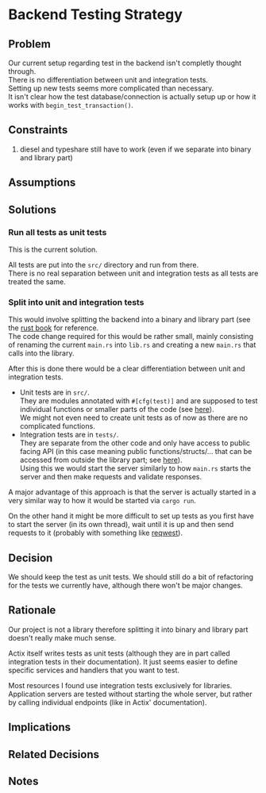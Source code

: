 # Backend Testing Strategy

## Problem

Our current setup regarding test in the backend isn't completly thought through.  
There is no differentiation between unit and integration tests.  
Setting up new tests seems more complicated than necessary.  
It isn't clear how the test database/connection is actually setup up or how it works with `begin_test_transaction()`.

## Constraints

1. diesel and typeshare still have to work (even if we separate into binary and library part)

## Assumptions

## Solutions

### Run all tests as unit tests

This is the current solution.

All tests are put into the `src/` directory and run from there.  
There is no real separation between unit and integration tests as all tests are treated the same.

### Split into unit and integration tests

This would involve splitting the backend into a binary and library part (see the [rust book](https://doc.rust-lang.org/book/ch11-03-test-organization.html#integration-tests-for-binary-crates) for reference.  
The code change required for this would be rather small, mainly consisting of renaming the current `main.rs` into `lib.rs` and creating a new `main.rs` that calls into the library.

After this is done there would be a clear differentiation between unit and integration tests.

- Unit tests are in `src/`.  
  They are modules annotated with `#[cfg(test)]` and are supposed to test individual functions or smaller parts of the code (see [here](https://doc.rust-lang.org/book/ch11-03-test-organization.html#unit-tests)).  
  We might not even need to create unit tests as of now as there are no complicated functions.
- Integration tests are in `tests/`.  
  They are separate from the other code and only have access to public facing API (in this case meaning public functions/structs/... that can be accessed from outside the library part; see [here](https://doc.rust-lang.org/book/ch11-03-test-organization.html#integration-tests)).  
  Using this we would start the server similarly to how `main.rs` starts the server and then make requests and validate responses.

A major advantage of this approach is that the server is actually started in a very similar way to how it would be started via `cargo run`.

On the other hand it might be more difficult to set up tests as you first have to start the server (in its own thread), wait until it is up and then send requests to it (probably with something like [reqwest](https://docs.rs/reqwest/latest/reqwest/)).

## Decision

We should keep the test as unit tests. We should still do a bit of refactoring for the tests we currently have, although there won't be major changes.

## Rationale

Our project is not a library therefore splitting it into binary and library part doesn't really make much sense.

Actix itself writes tests as unit tests (although they are in part called integration tests in their documentation).
It just seems easier to define specific services and handlers that you want to test.

Most resources I found use integration tests exclusively for libraries.
Application servers are tested without starting the whole server, but rather by calling individual endpoints (like in Actix' documentation).

## Implications

## Related Decisions

## Notes

